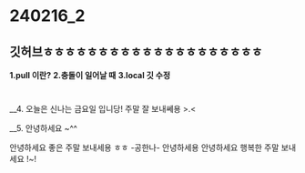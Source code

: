 # 240216_2
## 깃허브ㅎㅎㅎㅎㅎㅎㅎㅎㅎㅎㅎㅎㅎㅎㅎㅎㅎㅎㅎㅎ

__1.pull 이란?__
__2.충돌이 일어날 때__
__3.local 깃 수정__
#
__4. 오늘은 신나는 금요일 입니당! 주말 잘 보내쎄용 >.<

__5. 안녕하세요 ~^^

안녕하세요 좋은 주말 보내세용 ㅎㅎ -공한나-
안녕하세용
안녕하세요 행복한 주말 보내세요 !~!
